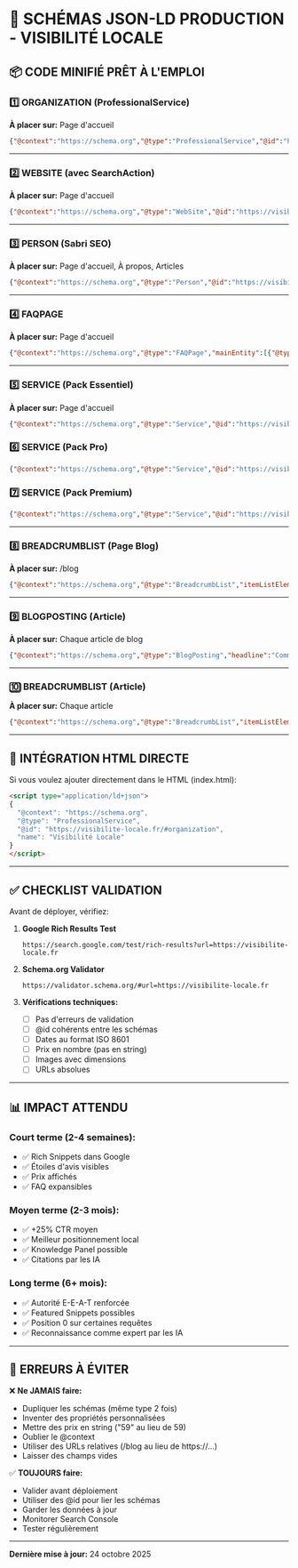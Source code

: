 # 🚀 SCHÉMAS JSON-LD PRODUCTION - VISIBILITÉ LOCALE

## 📦 CODE MINIFIÉ PRÊT À L'EMPLOI

### 1️⃣ ORGANIZATION (ProfessionalService)
**À placer sur:** Page d'accueil

```json
{"@context":"https://schema.org","@type":"ProfessionalService","@id":"https://visibilite-locale.fr/#organization","name":"Visibilité Locale","alternateName":"Agence Google My Business","description":"Agence spécialisée en référencement local et optimisation Google My Business. Nous aidons les entreprises à dominer les recherches locales et Google Maps.","url":"https://visibilite-locale.fr","logo":{"@type":"ImageObject","url":"https://visibilite-locale.fr/logo.png","width":"250","height":"60"},"image":{"@type":"ImageObject","url":"https://visibilite-locale.fr/logo.png","width":"250","height":"60"},"telephone":"+33758682370","email":"contact@visibilite-locale.fr","priceRange":"$$","address":{"@type":"PostalAddress","addressCountry":"FR","addressRegion":"Île-de-France","addressLocality":"Paris"},"areaServed":[{"@type":"Country","name":"France"},{"@type":"AdministrativeArea","name":"Île-de-France"}],"sameAs":["https://www.facebook.com/visibilitelocale","https://www.linkedin.com/company/visibilite-locale","https://twitter.com/visibilitelocale"],"aggregateRating":{"@type":"AggregateRating","ratingValue":4.9,"reviewCount":127,"bestRating":5,"worstRating":1},"openingHoursSpecification":[{"@type":"OpeningHoursSpecification","dayOfWeek":["Monday","Tuesday","Wednesday","Thursday","Friday"],"opens":"09:00","closes":"18:00"}]}
```

---

### 2️⃣ WEBSITE (avec SearchAction)
**À placer sur:** Page d'accueil

```json
{"@context":"https://schema.org","@type":"WebSite","@id":"https://visibilite-locale.fr/#website","url":"https://visibilite-locale.fr","name":"Visibilité Locale - Agence Google My Business","description":"Agence spécialisée en optimisation Google My Business et référencement local","publisher":{"@id":"https://visibilite-locale.fr/#organization"},"potentialAction":{"@type":"SearchAction","target":{"@type":"EntryPoint","urlTemplate":"https://visibilite-locale.fr/blog?search={search_term_string}"},"query-input":"required name=search_term_string"},"inLanguage":"fr-FR"}
```

---

### 3️⃣ PERSON (Sabri SEO)
**À placer sur:** Page d'accueil, À propos, Articles

```json
{"@context":"https://schema.org","@type":"Person","@id":"https://visibilite-locale.fr/#sabri-seo","name":"Sabri SEO","jobTitle":"Expert SEO Local & Google My Business","description":"Expert en référencement local et optimisation Google My Business, spécialisé dans l'amélioration de la visibilité des entreprises locales sur Google Maps.","url":"https://visibilite-locale.fr","image":{"@type":"ImageObject","url":"https://visibilite-locale.fr/sabri-seo.jpg","width":400,"height":400},"sameAs":["https://www.linkedin.com/in/sabri-seo","https://twitter.com/sabriseo"],"knowsAbout":["Google My Business","Référencement Local","SEO Local","Google Maps Optimization","Local Citations","Online Reputation Management"],"worksFor":{"@id":"https://visibilite-locale.fr/#organization"}}
```

---

### 4️⃣ FAQPAGE
**À placer sur:** Page d'accueil

```json
{"@context":"https://schema.org","@type":"FAQPage","mainEntity":[{"@type":"Question","name":"Qu'est-ce que Google My Business ?","acceptedAnswer":{"@type":"Answer","text":"Google My Business (GMB) est un service gratuit de Google qui permet aux entreprises de gérer leur présence en ligne sur Google Search et Google Maps. Il permet d'afficher vos informations essentielles, de recueillir des avis clients et d'améliorer votre visibilité locale."}},{"@type":"Question","name":"Pourquoi optimiser ma fiche Google My Business ?","acceptedAnswer":{"@type":"Answer","text":"Une fiche GMB optimisée augmente votre visibilité locale de plus de 320%, génère plus d'appels, de visites en magasin et de demandes d'itinéraire. Elle apparaît avant votre site web sur mobile et dans Google Maps, créant un pont direct entre vous et vos clients potentiels."}},{"@type":"Question","name":"Combien coûte l'optimisation Google My Business ?","acceptedAnswer":{"@type":"Answer","text":"Nos services d'optimisation GMB commencent à partir de 59€/mois pour l'offre Essentiel. Nous proposons également des formules Pro à 149€/mois et Premium à 299€/mois selon vos besoins et objectifs."}},{"@type":"Question","name":"Combien de temps faut-il pour voir des résultats ?","acceptedAnswer":{"@type":"Answer","text":"Les premiers résultats apparaissent généralement en 2 à 4 semaines. L'optimisation complète et la montée en puissance dans les résultats locaux prennent entre 2 et 3 mois pour atteindre leur plein potentiel."}},{"@type":"Question","name":"Quelle est la différence entre GMB et le SEO classique ?","acceptedAnswer":{"@type":"Answer","text":"Le SEO classique optimise votre site web pour les résultats organiques, tandis que GMB optimise votre fiche pour les recherches locales sur Google Maps et le Local Pack. Les deux sont complémentaires pour maximiser votre visibilité digitale."}}]}
```

---

### 5️⃣ SERVICE (Pack Essentiel)
**À placer sur:** Page d'accueil

```json
{"@context":"https://schema.org","@type":"Service","@id":"https://visibilite-locale.fr/#service-essentiel","serviceType":"Optimisation Google My Business","name":"Pack Essentiel GMB","description":"Optimisation complète de votre fiche GMB avec audit, configuration et optimisation mensuelle","provider":{"@id":"https://visibilite-locale.fr/#organization"},"areaServed":{"@type":"Country","name":"France"},"offers":{"@type":"Offer","price":59,"priceCurrency":"EUR","priceValidUntil":"2025-12-31","availability":"https://schema.org/InStock","url":"https://visibilite-locale.fr/#pricing"}}
```

### 6️⃣ SERVICE (Pack Pro)
```json
{"@context":"https://schema.org","@type":"Service","@id":"https://visibilite-locale.fr/#service-pro","serviceType":"Optimisation Google My Business","name":"Pack Pro GMB","description":"Offre complète incluant gestion des avis, publications GMB et reporting avancé","provider":{"@id":"https://visibilite-locale.fr/#organization"},"areaServed":{"@type":"Country","name":"France"},"offers":{"@type":"Offer","price":149,"priceCurrency":"EUR","priceValidUntil":"2025-12-31","availability":"https://schema.org/InStock","url":"https://visibilite-locale.fr/#pricing"}}
```

### 7️⃣ SERVICE (Pack Premium)
```json
{"@context":"https://schema.org","@type":"Service","@id":"https://visibilite-locale.fr/#service-premium","serviceType":"Optimisation Google My Business","name":"Pack Premium GMB","description":"Solution complète avec stratégie locale avancée, citations et suivi personnalisé","provider":{"@id":"https://visibilite-locale.fr/#organization"},"areaServed":{"@type":"Country","name":"France"},"offers":{"@type":"Offer","price":299,"priceCurrency":"EUR","priceValidUntil":"2025-12-31","availability":"https://schema.org/InStock","url":"https://visibilite-locale.fr/#pricing"}}
```

---

### 8️⃣ BREADCRUMBLIST (Page Blog)
**À placer sur:** /blog

```json
{"@context":"https://schema.org","@type":"BreadcrumbList","itemListElement":[{"@type":"ListItem","position":1,"name":"Accueil","item":"https://visibilite-locale.fr"},{"@type":"ListItem","position":2,"name":"Blog","item":"https://visibilite-locale.fr/blog"}]}
```

---

### 9️⃣ BLOGPOSTING (Article)
**À placer sur:** Chaque article de blog

```json
{"@context":"https://schema.org","@type":"BlogPosting","headline":"Comment Optimiser Votre Fiche Google My Business en 2024","description":"Guide complet pour optimiser votre fiche GMB","image":"https://visibilite-locale.fr/logo.png","datePublished":"2025-10-15","dateModified":"2025-10-15","author":{"@type":"Person","name":"Sabri SEO","url":"https://visibilite-locale.fr"},"publisher":{"@type":"Organization","name":"Visibilité Locale","logo":{"@type":"ImageObject","url":"https://visibilite-locale.fr/logo.png"}},"mainEntityOfPage":{"@type":"WebPage","@id":"https://visibilite-locale.fr/article/optimiser-fiche-google-my-business-2024"},"inLanguage":"fr-FR","keywords":"Google My Business, référencement local, SEO local, GMB, optimisation locale"}
```

---

### 🔟 BREADCRUMBLIST (Article)
**À placer sur:** Chaque article

```json
{"@context":"https://schema.org","@type":"BreadcrumbList","itemListElement":[{"@type":"ListItem","position":1,"name":"Accueil","item":"https://visibilite-locale.fr"},{"@type":"ListItem","position":2,"name":"Blog","item":"https://visibilite-locale.fr/blog"},{"@type":"ListItem","position":3,"name":"Comment Optimiser GMB","item":"https://visibilite-locale.fr/article/optimiser-fiche-google-my-business-2024"}]}
```

---

## 🎯 INTÉGRATION HTML DIRECTE

Si vous voulez ajouter directement dans le HTML (index.html):

```html
<script type="application/ld+json">
{
  "@context": "https://schema.org",
  "@type": "ProfessionalService",
  "@id": "https://visibilite-locale.fr/#organization",
  "name": "Visibilité Locale"
}
</script>
```

---

## ✅ CHECKLIST VALIDATION

Avant de déployer, vérifiez:

1. **Google Rich Results Test**
   ```
   https://search.google.com/test/rich-results?url=https://visibilite-locale.fr
   ```

2. **Schema.org Validator**
   ```
   https://validator.schema.org/#url=https://visibilite-locale.fr
   ```

3. **Vérifications techniques:**
   - [ ] Pas d'erreurs de validation
   - [ ] @id cohérents entre les schémas
   - [ ] Dates au format ISO 8601
   - [ ] Prix en nombre (pas en string)
   - [ ] Images avec dimensions
   - [ ] URLs absolues

---

## 📊 IMPACT ATTENDU

### Court terme (2-4 semaines):
- ✅ Rich Snippets dans Google
- ✅ Étoiles d'avis visibles
- ✅ Prix affichés
- ✅ FAQ expansibles

### Moyen terme (2-3 mois):
- ✅ +25% CTR moyen
- ✅ Meilleur positionnement local
- ✅ Knowledge Panel possible
- ✅ Citations par les IA

### Long terme (6+ mois):
- ✅ Autorité E-E-A-T renforcée
- ✅ Featured Snippets possibles
- ✅ Position 0 sur certaines requêtes
- ✅ Reconnaissance comme expert par les IA

---

## 🚨 ERREURS À ÉVITER

❌ **Ne JAMAIS faire:**
- Dupliquer les schémas (même type 2 fois)
- Inventer des propriétés personnalisées
- Mettre des prix en string ("59" au lieu de 59)
- Oublier le @context
- Utiliser des URLs relatives (/blog au lieu de https://...)
- Laisser des champs vides

✅ **TOUJOURS faire:**
- Valider avant déploiement
- Utiliser des @id pour lier les schémas
- Garder les données à jour
- Monitorer Search Console
- Tester régulièrement

---

**Dernière mise à jour:** 24 octobre 2025
